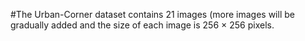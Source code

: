 #The Urban-Corner dataset contains 21 images (more images will be gradually added and the size of each image is 256 × 256 pixels.
